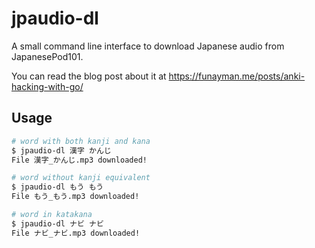 # jpaudio-dl
A small command line interface to download Japanese audio from JapanesePod101.

You can read the blog post about it at https://funayman.me/posts/anki-hacking-with-go/

## Usage
```bash
# word with both kanji and kana
$ jpaudio-dl 漢字 かんじ
File 漢字_かんじ.mp3 downloaded!

# word without kanji equivalent
$ jpaudio-dl もう もう
File もう_もう.mp3 downloaded!

# word in katakana
$ jpaudio-dl ナビ ナビ
File ナビ_ナビ.mp3 downloaded!
```
